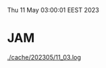 Thu 11 May 03:00:01 EEST 2023
# JAM
<a href='./cache/202305/11_03.log'>./cache/202305/11_03.log</a>
